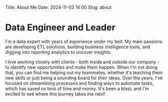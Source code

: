 Title: About Me
Date: 2024-11-03 14:00
Slug: about

# Data Engineer and Leader

I'm a data expert with years of experience under my belt. My main passions are developing ETL solutions, building business intelligence tools, and digging into reporting analytics to uncover insights.

I love working closely with clients - both inside and outside our company - to identify new opportunities and make them happen. When I'm not doing that, you can find me helping out my teammates, whether it's teaching them new skills or just being a sounding board for their ideas. Over the years, I've focused on streamlining processes and finding ways to automate tasks, which has saved us tons of time and money. It's been a blast, and I'm excited to see where this journey takes me next!

